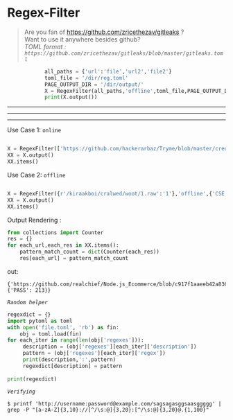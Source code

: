 # Regex-Filter

> Are you fan of https://github.com/zricethezav/gitleaks ? <br>
Want to use it anywhere besides github? <br>
<i> TOML format : `https://github.com/zricethezav/gitleaks/blob/master/gitleaks.toml` </i>

```python
            all_paths = {'url':'file','url2','file2'}
            toml_file = '/dir/reg.toml'
            PAGE_OUTPUT_DIR = '/dir/output/'
            X = RegexFilter(all_paths,'offline',toml_file,PAGE_OUTPUT_DIR)
            print(X.output())
```

<hr><hr><hr>

Use Case 1: `online`

```python

X = RegexFilter(['https://github.com/hackerarbaz/Tryme/blob/master/creds.py','http://anysite.com/'],'online',{'CSE':'.+\.xml','PASS':'PASSWORD'})
XX = X.output()
XX.items()
```

Use Case 2: `offline`

```python

X = RegexFilter({r'/kiraakboi/cralwed/woot/1.raw':'1'},'offline',{'CSE':'.+\.txt','PASS':'checking '})
XX = X.output()
XX.items()

```

Output Rendering :

```python
from collections import Counter
res = {}
for each_url,each_res in XX.items():
    pattern_match_count = dict(Counter(each_res))
    res[each_url] = pattern_match_count
```
out:
````
{'https://github.com/realchief/Node.js_Ecommerce/blob/c917f1aaeeb42a83677ef18fa036843ea603b85e/environment.json': {'PASS': 213}}
````

<i>`Random helper`</i>


```python
regexdict = {}
import pytoml as toml
with open('file.toml', 'rb') as fin:
    obj = toml.load(fin)
for each_iter in range(len(obj['regexes'])):
     description = (obj['regexes'][each_iter]['description'])
     pattern = (obj['regexes'][each_iter]['regex'])
     print(description,':',pattern)
     regexdict[description] = pattern
    
print(regexdict)
```

<i>`Verifying`</i>

`
$ printf 'http://username:password@example.com/sagsagasggsaasggggg' | grep -P "[a-zA-Z]{3,10}://[^/\s:@]{3,20}:[^/\s:@]{3,20}@.{1,100}"
`
